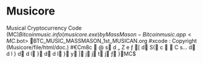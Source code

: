 # Musicore
Musical Cryptocurrency Code (MC$) Bitcoinmusic.info (musicore.exe) by MassMason - Bitcoinmusic.app 
<MC$.bot>
BTC_MUSIC_MASSMASON_1st_MUSICAN.org
#xcode : Copyright (Musicore/file/html/doc.)
#€Cm8c           @   s   d  „  Z  e  ƒ  [  d S(   c          C   s…   d d  l  }  d d  l } d d  l } y | j j t j ƒ }MC$

